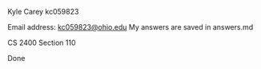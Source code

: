 Kyle Carey
kc059823

Email address: kc059823@ohio.edu
My answers are saved in answers.md

CS 2400 Section 110

Done